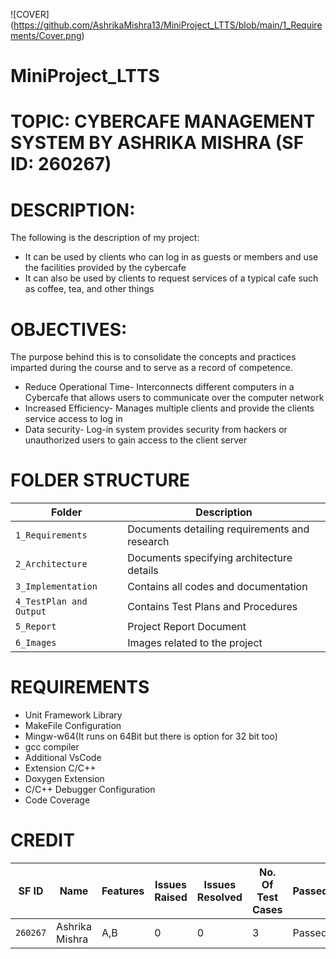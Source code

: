 ![COVER] (https://github.com/AshrikaMishra13/MiniProject_LTTS/blob/main/1_Requirements/Cover.png)
# MiniProject_LTTS
# TOPIC: CYBERCAFE MANAGEMENT SYSTEM BY ASHRIKA MISHRA (SF ID: 260267)
# DESCRIPTION: 
The following is the description of my project:
- It can be used by clients who can log in as guests or members and use the facilities provided by the cybercafe
- It can also be used by clients to request services of a typical cafe such as coffee, tea, and other things

# OBJECTIVES: 
The purpose behind this is to consolidate the concepts and practices imparted during the course and to serve as a record of competence. 
- Reduce Operational Time- Interconnects different computers in a Cybercafe that allows users to communicate over the computer network
- Increased Efficiency- Manages multiple clients and provide the clients service access to log in
- Data security- Log-in system provides security from hackers or unauthorized users to gain access to the client server

# FOLDER STRUCTURE
| Folder | Description |
| --- | --- |
| `1_Requirements` | Documents detailing requirements and research |
| `2_Architecture` | Documents specifying architecture details |
| `3_Implementation` | Contains all codes and documentation |
| `4_TestPlan and Output` | Contains Test Plans and Procedures |
| `5_Report` | Project Report Document |
| `6_Images` | Images related to the project |

# REQUIREMENTS
- Unit Framework Library
- MakeFile Configuration
- Mingw-w64(It runs on 64Bit but there is option for 32 bit too)
- gcc compiler
- Additional VsCode
- Extension C/C++
- Doxygen Extension
- C/C++ Debugger Configuration
- Code Coverage

# CREDIT
| SF ID | Name |Features | Issues Raised | Issues Resolved | No. Of Test Cases |Passed |
| --- | --- | --- | --- | --- | --- | --- |
| `260267`| Ashrika Mishra | A,B | 0 | 0 | 3 |Passed |
